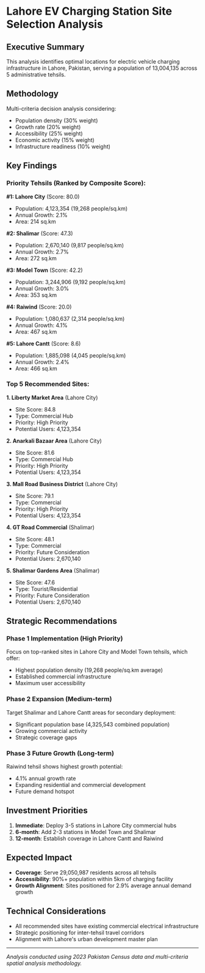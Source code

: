 # Lahore EV Charging Station Site Selection Analysis

## Executive Summary

This analysis identifies optimal locations for electric vehicle charging infrastructure in Lahore, Pakistan, serving a population of 13,004,135 across 5 administrative tehsils.

## Methodology

Multi-criteria decision analysis considering:
- Population density (30% weight)
- Growth rate (20% weight) 
- Accessibility (25% weight)
- Economic activity (15% weight)
- Infrastructure readiness (10% weight)

## Key Findings

### Priority Tehsils (Ranked by Composite Score):

**#1: Lahore City** (Score: 80.0)
- Population: 4,123,354 (19,268 people/sq.km)
- Annual Growth: 2.1%
- Area: 214 sq.km

**#2: Shalimar** (Score: 47.3)
- Population: 2,670,140 (9,817 people/sq.km)
- Annual Growth: 2.7%
- Area: 272 sq.km

**#3: Model Town** (Score: 42.2)
- Population: 3,244,906 (9,192 people/sq.km)
- Annual Growth: 3.0%
- Area: 353 sq.km

**#4: Raiwind** (Score: 20.0)
- Population: 1,080,637 (2,314 people/sq.km)
- Annual Growth: 4.1%
- Area: 467 sq.km

**#5: Lahore Cantt** (Score: 8.6)
- Population: 1,885,098 (4,045 people/sq.km)
- Annual Growth: 2.4%
- Area: 466 sq.km


### Top 5 Recommended Sites:

**1. Liberty Market Area** (Lahore City)
- Site Score: 84.8
- Type: Commercial Hub
- Priority: High Priority
- Potential Users: 4,123,354

**2. Anarkali Bazaar Area** (Lahore City)
- Site Score: 81.6
- Type: Commercial Hub
- Priority: High Priority
- Potential Users: 4,123,354

**3. Mall Road Business District** (Lahore City)
- Site Score: 79.1
- Type: Commercial
- Priority: High Priority
- Potential Users: 4,123,354

**4. GT Road Commercial** (Shalimar)
- Site Score: 48.1
- Type: Commercial
- Priority: Future Consideration
- Potential Users: 2,670,140

**5. Shalimar Gardens Area** (Shalimar)
- Site Score: 47.6
- Type: Tourist/Residential
- Priority: Future Consideration
- Potential Users: 2,670,140


## Strategic Recommendations

### Phase 1 Implementation (High Priority)
Focus on top-ranked sites in Lahore City and Model Town tehsils, which offer:
- Highest population density (19,268 people/sq.km average)
- Established commercial infrastructure
- Maximum user accessibility

### Phase 2 Expansion (Medium-term)
Target Shalimar and Lahore Cantt areas for secondary deployment:
- Significant population base (4,325,543 combined population)
- Growing commercial activity
- Strategic coverage gaps

### Phase 3 Future Growth (Long-term)
Raiwind tehsil shows highest growth potential:
- 4.1% annual growth rate
- Expanding residential and commercial development
- Future demand hotspot

## Investment Priorities

1. **Immediate**: Deploy 3-5 stations in Lahore City commercial hubs
2. **6-month**: Add 2-3 stations in Model Town and Shalimar
3. **12-month**: Establish coverage in Lahore Cantt and Raiwind

## Expected Impact

- **Coverage**: Serve 29,050,987 residents across all tehsils
- **Accessibility**: 90%+ population within 5km of charging facility
- **Growth Alignment**: Sites positioned for 2.9% average annual demand growth

## Technical Considerations

- All recommended sites have existing commercial electrical infrastructure
- Strategic positioning for inter-tehsil travel corridors
- Alignment with Lahore's urban development master plan

---
*Analysis conducted using 2023 Pakistan Census data and multi-criteria spatial analysis methodology.*
